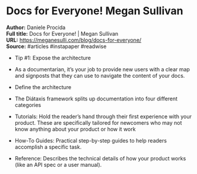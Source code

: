 # Docs for Everyone!   Megan Sullivan

**Author:** Daniele Procida  
**Full title:** Docs for Everyone! | Megan Sullivan  
**URL:** https://meganesulli.com/blog/docs-for-everyone/  
**Source:** #articles #instapaper #readwise

- Tip #1: Expose the architecture 
   
- As a documentarian, it’s your job to provide new users with a clear map and signposts that they can use to navigate the content of your docs. 
   
- Define the architecture 
   
- The Diátaxis framework splits up documentation into four different categories 
   
- Tutorials: Hold the reader’s hand through their first experience with your product. These are specifically tailored for newcomers who may not know anything about your product or how it work 
   
- How-To Guides: Practical step-by-step guides to help readers accomplish a specific task. 
   
- Reference: Describes the technical details of how your product works (like an API spec or a user manual). 
   
